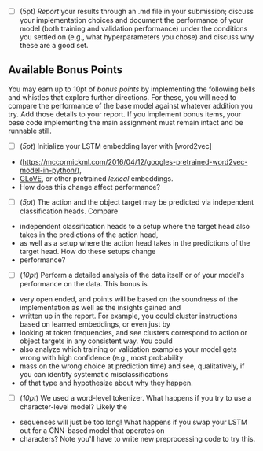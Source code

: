 
- [ ] (5pt) *Report* your results through an .md file in your submission; discuss your implementation choices and document the performance of your model (both training and validation performance) under the conditions you settled on (e.g., what hyperparameters you chose) and discuss why these are a good set.


## Available Bonus Points

You may earn up to 10pt of *bonus points* by implementing the following bells and whistles that explore further 
directions. For these, you will need to compare the performance of the base model against whatever addition you try. 
Add those details to your report. If you implement bonus items, your base code implementing the main assignment must 
remain intact and be runnable still.

- [ ] (*5pt*) Initialize your LSTM embedding layer with [word2vec]
- (https://mccormickml.com/2016/04/12/googles-pretrained-word2vec-model-in-python/), 
- [GLoVE](https://nlp.stanford.edu/projects/glove/), or other pretrained *lexical* embeddings. 
- How does this change affect performance?
- [ ] (*5pt*) The action and the object target may be predicted via independent classification heads. Compare 
- independent classification heads to a setup where the target head also takes in the predictions of the action head, 
- as well as a setup where the action head takes in the predictions of the target head. How do these setups change 
- performance?
- [ ] (*10pt*) Perform a detailed analysis of the data itself or of your model's performance on the data. This bonus is 
- very open ended, and points will be based on the soundness of the implementation as well as the insights gained and 
- written up in the report. For example, you could cluster instructions based on learned embeddings, or even just by 
- looking at token frequencies, and see clusters correspond to action or object targets in any consistent way. You could
- also analyze which training or validation examples your model gets wrong with high confidence (e.g., most probability 
- mass on the wrong choice at prediction time) and see, qualitatively, if you can identify systematic misclassifications 
- of that type and hypothesize about why they happen.
- [ ] (*10pt*) We used a word-level tokenizer. What happens if you try to use a character-level model? Likely the 
- sequences will just be too long! What happens if you swap your LSTM out for a CNN-based model that operates on 
- characters? Note you'll have to write new preprocessing code to try this.


